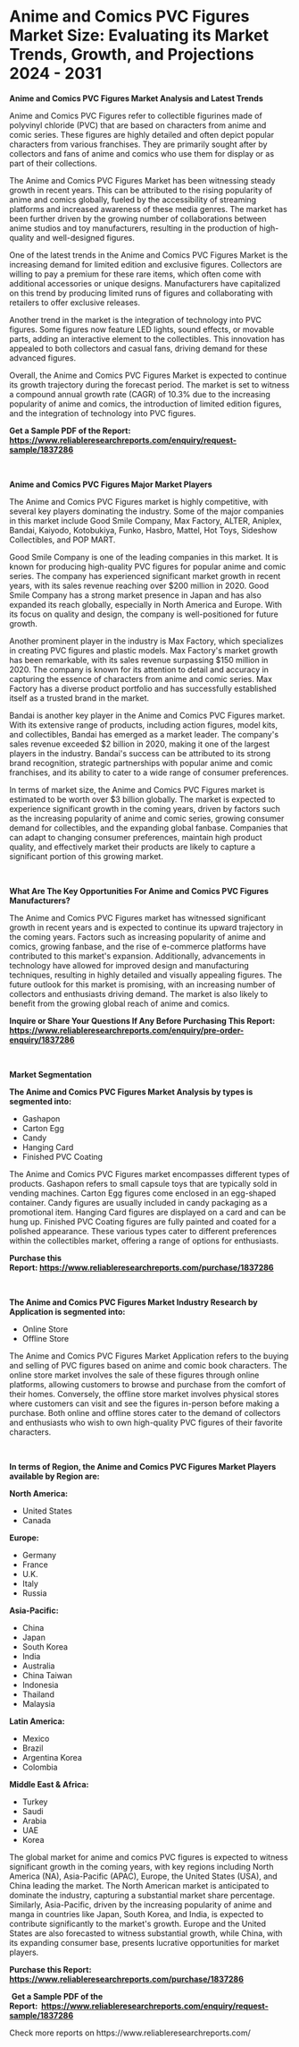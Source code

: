 <p><h1>Anime and Comics PVC Figures Market Size: Evaluating its Market Trends, Growth, and Projections 2024 - 2031</h1></p><p><strong>Anime and Comics PVC Figures Market Analysis and Latest Trends</strong></p>
<p><p>Anime and Comics PVC Figures refer to collectible figurines made of polyvinyl chloride (PVC) that are based on characters from anime and comic series. These figures are highly detailed and often depict popular characters from various franchises. They are primarily sought after by collectors and fans of anime and comics who use them for display or as part of their collections.</p><p>The Anime and Comics PVC Figures Market has been witnessing steady growth in recent years. This can be attributed to the rising popularity of anime and comics globally, fueled by the accessibility of streaming platforms and increased awareness of these media genres. The market has been further driven by the growing number of collaborations between anime studios and toy manufacturers, resulting in the production of high-quality and well-designed figures.</p><p>One of the latest trends in the Anime and Comics PVC Figures Market is the increasing demand for limited edition and exclusive figures. Collectors are willing to pay a premium for these rare items, which often come with additional accessories or unique designs. Manufacturers have capitalized on this trend by producing limited runs of figures and collaborating with retailers to offer exclusive releases.</p><p>Another trend in the market is the integration of technology into PVC figures. Some figures now feature LED lights, sound effects, or movable parts, adding an interactive element to the collectibles. This innovation has appealed to both collectors and casual fans, driving demand for these advanced figures.</p><p>Overall, the Anime and Comics PVC Figures Market is expected to continue its growth trajectory during the forecast period. The market is set to witness a compound annual growth rate (CAGR) of 10.3% due to the increasing popularity of anime and comics, the introduction of limited edition figures, and the integration of technology into PVC figures.</p></p>
<p><strong>Get a Sample PDF of the Report:&nbsp; <a href="https://www.reliableresearchreports.com/enquiry/request-sample/1837286">https://www.reliableresearchreports.com/enquiry/request-sample/1837286</a></strong></p>
<p>&nbsp;</p>
<p><strong>Anime and Comics PVC Figures Major Market Players</strong></p>
<p><p>The Anime and Comics PVC Figures market is highly competitive, with several key players dominating the industry. Some of the major companies in this market include Good Smile Company, Max Factory, ALTER, Aniplex, Bandai, Kaiyodo, Kotobukiya, Funko, Hasbro, Mattel, Hot Toys, Sideshow Collectibles, and POP MART.</p><p>Good Smile Company is one of the leading companies in this market. It is known for producing high-quality PVC figures for popular anime and comic series. The company has experienced significant market growth in recent years, with its sales revenue reaching over $200 million in 2020. Good Smile Company has a strong market presence in Japan and has also expanded its reach globally, especially in North America and Europe. With its focus on quality and design, the company is well-positioned for future growth.</p><p>Another prominent player in the industry is Max Factory, which specializes in creating PVC figures and plastic models. Max Factory's market growth has been remarkable, with its sales revenue surpassing $150 million in 2020. The company is known for its attention to detail and accuracy in capturing the essence of characters from anime and comic series. Max Factory has a diverse product portfolio and has successfully established itself as a trusted brand in the market.</p><p>Bandai is another key player in the Anime and Comics PVC Figures market. With its extensive range of products, including action figures, model kits, and collectibles, Bandai has emerged as a market leader. The company's sales revenue exceeded $2 billion in 2020, making it one of the largest players in the industry. Bandai's success can be attributed to its strong brand recognition, strategic partnerships with popular anime and comic franchises, and its ability to cater to a wide range of consumer preferences.</p><p>In terms of market size, the Anime and Comics PVC Figures market is estimated to be worth over $3 billion globally. The market is expected to experience significant growth in the coming years, driven by factors such as the increasing popularity of anime and comic series, growing consumer demand for collectibles, and the expanding global fanbase. Companies that can adapt to changing consumer preferences, maintain high product quality, and effectively market their products are likely to capture a significant portion of this growing market.</p></p>
<p>&nbsp;</p>
<p><strong>What Are The Key Opportunities For Anime and Comics PVC Figures Manufacturers?</strong></p>
<p><p>The Anime and Comics PVC Figures market has witnessed significant growth in recent years and is expected to continue its upward trajectory in the coming years. Factors such as increasing popularity of anime and comics, growing fanbase, and the rise of e-commerce platforms have contributed to this market's expansion. Additionally, advancements in technology have allowed for improved design and manufacturing techniques, resulting in highly detailed and visually appealing figures. The future outlook for this market is promising, with an increasing number of collectors and enthusiasts driving demand. The market is also likely to benefit from the growing global reach of anime and comics.</p></p>
<p><strong>Inquire or Share Your Questions If Any Before Purchasing This Report: <a href="https://www.reliableresearchreports.com/enquiry/pre-order-enquiry/1837286">https://www.reliableresearchreports.com/enquiry/pre-order-enquiry/1837286</a></strong></p>
<p>&nbsp;</p>
<p><strong>Market Segmentation</strong></p>
<p><strong>The Anime and Comics PVC Figures Market Analysis by types is segmented into:</strong></p>
<p><ul><li>Gashapon</li><li>Carton Egg</li><li>Candy</li><li>Hanging Card</li><li>Finished PVC Coating</li></ul></p>
<p><p>The Anime and Comics PVC Figures market encompasses different types of products. Gashapon refers to small capsule toys that are typically sold in vending machines. Carton Egg figures come enclosed in an egg-shaped container. Candy figures are usually included in candy packaging as a promotional item. Hanging Card figures are displayed on a card and can be hung up. Finished PVC Coating figures are fully painted and coated for a polished appearance. These various types cater to different preferences within the collectibles market, offering a range of options for enthusiasts.</p></p>
<p><strong>Purchase this Report:&nbsp;<a href="https://www.reliableresearchreports.com/purchase/1837286">https://www.reliableresearchreports.com/purchase/1837286</a></strong></p>
<p>&nbsp;</p>
<p><strong>The Anime and Comics PVC Figures Market Industry Research by Application is segmented into:</strong></p>
<p><ul><li>Online Store</li><li>Offline Store</li></ul></p>
<p><p>The Anime and Comics PVC Figures Market Application refers to the buying and selling of PVC figures based on anime and comic book characters. The online store market involves the sale of these figures through online platforms, allowing customers to browse and purchase from the comfort of their homes. Conversely, the offline store market involves physical stores where customers can visit and see the figures in-person before making a purchase. Both online and offline stores cater to the demand of collectors and enthusiasts who wish to own high-quality PVC figures of their favorite characters.</p></p>
<p>&nbsp;</p>
<p><strong>In terms of Region, the Anime and Comics PVC Figures Market Players available by Region are:</strong></p>
<p>
    <p> <strong> North America: </strong>
        <ul>
            <li>United States</li>
            <li>Canada</li>
        </ul>
        </p> 
    <p> <strong> Europe: </strong>
        <ul>
            <li>Germany</li>
            <li>France</li>
            <li>U.K.</li>
            <li>Italy</li>
            <li>Russia</li>
        </ul>
        </p> 
    <p> <strong> Asia-Pacific: </strong>
        <ul>
            <li>China</li>
            <li>Japan</li>
            <li>South Korea</li>
            <li>India</li>
            <li>Australia</li>
            <li>China Taiwan</li>
            <li>Indonesia</li>
            <li>Thailand</li>
            <li>Malaysia</li>
        </ul>
        </p> 
    <p> <strong> Latin America: </strong>
        <ul>
            <li>Mexico</li>
            <li>Brazil</li>
            <li>Argentina Korea</li>
            <li>Colombia</li>
        </ul>
        </p> 
    <p> <strong> Middle East & Africa: </strong>
        <ul>
            <li>Turkey</li>
            <li>Saudi</li>
            <li>Arabia</li>
            <li>UAE</li>
            <li>Korea</li>
        </ul>
    </p>
    </p>
<p><p>The global market for anime and comics PVC figures is expected to witness significant growth in the coming years, with key regions including North America (NA), Asia-Pacific (APAC), Europe, the United States (USA), and China leading the market. The North American market is anticipated to dominate the industry, capturing a substantial market share percentage. Similarly, Asia-Pacific, driven by the increasing popularity of anime and manga in countries like Japan, South Korea, and India, is expected to contribute significantly to the market's growth. Europe and the United States are also forecasted to witness substantial growth, while China, with its expanding consumer base, presents lucrative opportunities for market players.</p></p>
<p><strong>Purchase this Report: <a href="https://www.reliableresearchreports.com/purchase/1837286">https://www.reliableresearchreports.com/purchase/1837286</a></strong></p>
<p>&nbsp;<strong>Get a Sample PDF of the Report:&nbsp;&nbsp;<a href="https://www.reliableresearchreports.com/enquiry/request-sample/1837286">https://www.reliableresearchreports.com/enquiry/request-sample/1837286</a></strong></p>
<p><strong></strong></p>
<p>Check more reports on https://www.reliableresearchreports.com/</p>